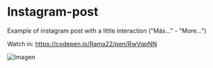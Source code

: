 # Instagram-post
 Example of instagram post with a little interaction ("Más..." - "More...")

Watch in: https://codepen.io/Rama22/pen/RwVqpNN


![Imagen](https://user-images.githubusercontent.com/64865940/128620040-349f48df-de72-495d-9052-fb3e48136324.png)

